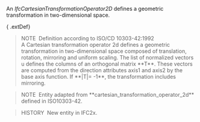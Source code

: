 An _IfcCartesianTransformationOperator2D_ defines a geometric transformation in two-dimensional space.

{ .extDef}
> NOTE&nbsp; Definition according to ISO/CD 10303-42:1992  
> A Cartesian transformation operator 2d defines a geometric transformation in two-dimensional space composed of translation, rotation, mirroring and uniform scaling. The list of normalized vectors u defines the columns of an orthogonal matrix \*\*T\*\*. These vectors are computed from the direction attributes axis1 and axis2 by the base axis function. If \*\*|T|= -1\*\*, the transformation includes mirroring.

> NOTE&nbsp; Entity adapted from \*\*cartesian_transformation_operator_2d\*\* defined in ISO10303-42.

> HISTORY&nbsp; New entity in IFC2x.
